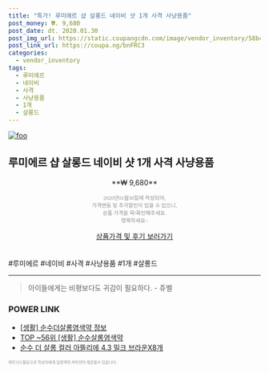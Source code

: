 ```yaml
--- 
title: "특가! 루미에르 샵 살롱드 네이비 샷 1개 사격 사냥용품" 
post_money: ₩. 9,680 
post_date: dt. 2020.01.30 
post_img_url: https://static.coupangcdn.com/image/vendor_inventory/58b4/9789b4cab0d0b4194ed7111ec130df0f9d76bb7dc2205f056deabd4aee06.jpg 
post_link_url: https://coupa.ng/bnFRC3 
categories: 
  - vendor_inventory 
tags: 
  - 루미에르 
  - 네이비 
  - 사격 
  - 사냥용품 
  - 1개 
  - 살롱드 
--- 
```

[![foo](https://static.coupangcdn.com/image/vendor_inventory/58b4/9789b4cab0d0b4194ed7111ec130df0f9d76bb7dc2205f056deabd4aee06.jpg)](https://coupa.ng/bnFRC3) 

## 루미에르 샵 살롱드 네이비 샷 1개 사격 사냥용품 
<p style="text-align: center;">**₩ 9,680**</p> 
<p style="text-align: center;"><span style="color: #898c8f; font-family: Georgia,Times,serif; font-size: 0.75em;">2020년01월30일에 작성되어, <br>가격변동 및 추가할인이 있을 수 있으니,<br> 상품 가격을 꼭!확인해주세요.<br>행복하세요~</span> 
</p>	 
<div markdown="0" style="text-align: center;"><a href="https://coupa.ng/bnFRC3" class="btn btn--success">상품가격 및 후기 보러가기</a></div> 
<br><br> 
  #루미에르 #네이비 #사격 #사냥용품 #1개 #살롱드 
<hr> 

> 아이들에게는 비평보다도 귀감이 필요하다. - 쥬벨 


### POWER LINK

* <a href="https://blog.naver.com/sakai111/221760742266" target="_blank"> [생활] 순수더살롱염색약 정보 </a>
* <a href="https://blog.naver.com/fasyy4321/221782498931" target="_blank"> TOP ~56위 [생활] 순수살롱염색약</a>
* <a href="https://blog.naver.com/sakai111/221783445059" target="_blank">순수 더 살롱 컬러 아뜰리에 4.3 밀크 브라운X8개</a>

<span style="color: #898c8f; font-family: Georgia,Times,serif; font-size: 0.55em;">파트너스활동으로 작성자에게 일정액의 커미션이 제공될수 있습니다.</span> 
